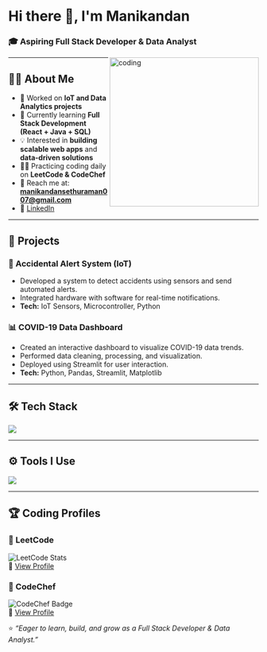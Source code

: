 # Hi there 👋, I'm Manikandan  
### 🎓 Aspiring Full Stack Developer & Data Analyst  

<img align="right" alt="coding" width="300" src="https://cdn.dribbble.com/users/1162077/screenshots/3848914/programmer.gif">

---

## 👨‍💻 About Me  
- 🔭 Worked on **IoT and Data Analytics projects**  
- 🌱 Currently learning **Full Stack Development (React + Java + SQL)**  
- 💡 Interested in **building scalable web apps** and **data-driven solutions**  
- 🧑‍💻 Practicing coding daily on **LeetCode & CodeChef**  
- 📧 Reach me at: **manikandansethuraman007@gmail.com**  
- 💼 [LinkedIn](https://www.linkedin.com/in/s-manikandan-180b85276)   

---

## 📌 Projects  

### 🚦 Accidental Alert System (IoT)  
- Developed a system to detect accidents using sensors and send automated alerts.  
- Integrated hardware with software for real-time notifications.  
- **Tech:** IoT Sensors, Microcontroller, Python  

### 📊 COVID-19 Data Dashboard  
- Created an interactive dashboard to visualize COVID-19 data trends.  
- Performed data cleaning, processing, and visualization.  
- Deployed using Streamlit for user interaction.  
- **Tech:** Python, Pandas, Streamlit, Matplotlib  

---

## 🛠️ Tech Stack  

<p align="left">
  <img src="https://skillicons.dev/icons?i=python,java,js,react,sql,github" />
</p>

---

## ⚙️ Tools I Use  

<p align="left">
  <img src="https://skillicons.dev/icons?i=vscode,eclipse,git,gitlab" />
</p>

---

## 🏆 Coding Profiles  

### 🔹 LeetCode  
![LeetCode Stats](https://leetcard.jacoblin.cool/manikandans22it?theme=dark&font=Karma&ext=contest)  
🔗 [View Profile](https://leetcode.com/u/manikandans22it/)

### 🔹 CodeChef  
![CodeChef Badge](https://img.shields.io/badge/CodeChef-Profile-brown?style=for-the-badge&logo=codechef)  
🔗 [View Profile](https://www.codechef.com/users/s_manikandan_7)


⭐️ *“Eager to learn, build, and grow as a Full Stack Developer & Data Analyst.”*
